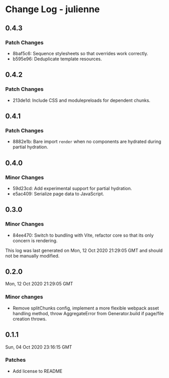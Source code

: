 # Change Log - julienne

## 0.4.3

### Patch Changes

- 8baf5c6: Sequence stylesheets so that overrides work correctly.
- b595e96: Deduplicate template resources.

## 0.4.2

### Patch Changes

- 213de1d: Include CSS and modulepreloads for dependent chunks.

## 0.4.1

### Patch Changes

- 8882e1b: Bare import `render` when no components are hydrated during partial
  hydration.

## 0.4.0

### Minor Changes

- 59d23cd: Add experimental support for partial hydration.
- e5ac409: Serialize page data to JavaScript.

## 0.3.0

### Minor Changes

- 84ee470: Switch to bundling with Vite, refactor core so that its only concern
  is rendering.

This log was last generated on Mon, 12 Oct 2020 21:29:05 GMT and should not be
manually modified.

## 0.2.0

Mon, 12 Oct 2020 21:29:05 GMT

### Minor changes

- Remove splitChunks config, implement a more flexible webpack asset handling
  method, throw AggregateError from Generator.build if page/file creation
  throws.

## 0.1.1

Sun, 04 Oct 2020 23:16:15 GMT

### Patches

- Add license to README
